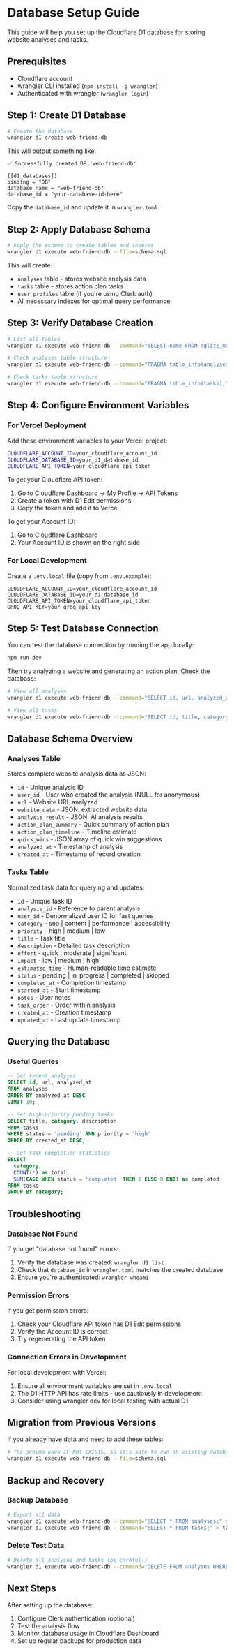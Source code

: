 # Database Setup Guide

This guide will help you set up the Cloudflare D1 database for storing website analyses and tasks.

## Prerequisites

- Cloudflare account
- wrangler CLI installed (`npm install -g wrangler`)
- Authenticated with wrangler (`wrangler login`)

## Step 1: Create D1 Database

```bash
# Create the database
wrangler d1 create web-friend-db
```

This will output something like:
```
✅ Successfully created DB 'web-friend-db'
 
[[d1_databases]]
binding = "DB"
database_name = "web-friend-db"
database_id = "your-database-id-here"
```

Copy the `database_id` and update it in `wrangler.toml`.

## Step 2: Apply Database Schema

```bash
# Apply the schema to create tables and indexes
wrangler d1 execute web-friend-db --file=schema.sql
```

This will create:
- `analyses` table - stores website analysis data
- `tasks` table - stores action plan tasks
- `user_profiles` table (if you're using Clerk auth)
- All necessary indexes for optimal query performance

## Step 3: Verify Database Creation

```bash
# List all tables
wrangler d1 execute web-friend-db --command="SELECT name FROM sqlite_master WHERE type='table';"

# Check analyses table structure
wrangler d1 execute web-friend-db --command="PRAGMA table_info(analyses);"

# Check tasks table structure
wrangler d1 execute web-friend-db --command="PRAGMA table_info(tasks);"
```

## Step 4: Configure Environment Variables

### For Vercel Deployment

Add these environment variables to your Vercel project:

```bash
CLOUDFLARE_ACCOUNT_ID=your_cloudflare_account_id
CLOUDFLARE_DATABASE_ID=your_d1_database_id
CLOUDFLARE_API_TOKEN=your_cloudflare_api_token
```

To get your Cloudflare API token:
1. Go to Cloudflare Dashboard → My Profile → API Tokens
2. Create a token with D1 Edit permissions
3. Copy the token and add it to Vercel

To get your Account ID:
1. Go to Cloudflare Dashboard
2. Your Account ID is shown on the right side

### For Local Development

Create a `.env.local` file (copy from `.env.example`):

```env
CLOUDFLARE_ACCOUNT_ID=your_cloudflare_account_id
CLOUDFLARE_DATABASE_ID=your_d1_database_id
CLOUDFLARE_API_TOKEN=your_cloudflare_api_token
GROQ_API_KEY=your_groq_api_key
```

## Step 5: Test Database Connection

You can test the database connection by running the app locally:

```bash
npm run dev
```

Then try analyzing a website and generating an action plan. Check the database:

```bash
# View all analyses
wrangler d1 execute web-friend-db --command="SELECT id, url, analyzed_at FROM analyses LIMIT 10;"

# View all tasks
wrangler d1 execute web-friend-db --command="SELECT id, title, category, priority FROM tasks LIMIT 10;"
```

## Database Schema Overview

### Analyses Table

Stores complete website analysis data as JSON:

- `id` - Unique analysis ID
- `user_id` - User who created the analysis (NULL for anonymous)
- `url` - Website URL analyzed
- `website_data` - JSON: extracted website data
- `analysis_result` - JSON: AI analysis results
- `action_plan_summary` - Quick summary of action plan
- `action_plan_timeline` - Timeline estimate
- `quick_wins` - JSON array of quick win suggestions
- `analyzed_at` - Timestamp of analysis
- `created_at` - Timestamp of record creation

### Tasks Table

Normalized task data for querying and updates:

- `id` - Unique task ID
- `analysis_id` - Reference to parent analysis
- `user_id` - Denormalized user ID for fast queries
- `category` - seo | content | performance | accessibility
- `priority` - high | medium | low
- `title` - Task title
- `description` - Detailed task description
- `effort` - quick | moderate | significant
- `impact` - low | medium | high
- `estimated_time` - Human-readable time estimate
- `status` - pending | in_progress | completed | skipped
- `completed_at` - Completion timestamp
- `started_at` - Start timestamp
- `notes` - User notes
- `task_order` - Order within analysis
- `created_at` - Creation timestamp
- `updated_at` - Last update timestamp

## Querying the Database

### Useful Queries

```sql
-- Get recent analyses
SELECT id, url, analyzed_at 
FROM analyses 
ORDER BY analyzed_at DESC 
LIMIT 10;

-- Get high-priority pending tasks
SELECT title, category, description 
FROM tasks 
WHERE status = 'pending' AND priority = 'high' 
ORDER BY created_at DESC;

-- Get task completion statistics
SELECT 
  category,
  COUNT(*) as total,
  SUM(CASE WHEN status = 'completed' THEN 1 ELSE 0 END) as completed
FROM tasks
GROUP BY category;
```

## Troubleshooting

### Database Not Found

If you get "database not found" errors:
1. Verify the database was created: `wrangler d1 list`
2. Check that `database_id` in `wrangler.toml` matches the created database
3. Ensure you're authenticated: `wrangler whoami`

### Permission Errors

If you get permission errors:
1. Check your Cloudflare API token has D1 Edit permissions
2. Verify the Account ID is correct
3. Try regenerating the API token

### Connection Errors in Development

For local development with Vercel:
1. Ensure all environment variables are set in `.env.local`
2. The D1 HTTP API has rate limits - use cautiously in development
3. Consider using wrangler dev for local testing with actual D1

## Migration from Previous Versions

If you already have data and need to add these tables:

```bash
# The schema uses IF NOT EXISTS, so it's safe to run on existing databases
wrangler d1 execute web-friend-db --file=schema.sql
```

## Backup and Recovery

### Backup Database

```bash
# Export all data
wrangler d1 execute web-friend-db --command="SELECT * FROM analyses;" > analyses_backup.json
wrangler d1 execute web-friend-db --command="SELECT * FROM tasks;" > tasks_backup.json
```

### Delete Test Data

```bash
# Delete all analyses and tasks (be careful!)
wrangler d1 execute web-friend-db --command="DELETE FROM analyses WHERE user_id IS NULL;"
```

## Next Steps

After setting up the database:
1. Configure Clerk authentication (optional)
2. Test the analysis flow
3. Monitor database usage in Cloudflare Dashboard
4. Set up regular backups for production data

